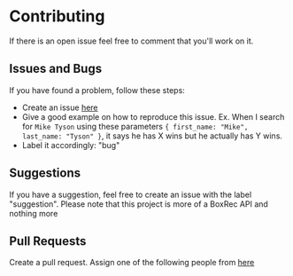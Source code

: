 # Contributing

If there is an open issue feel free to comment that you'll work on it.

## Issues and Bugs

If you have found a problem, follow these steps:

- Create an issue [here](https://github.com/boxing/boxrec/issues)
- Give a good example on how to reproduce this issue.  Ex. When I search for `Mike Tyson` using these parameters `{ first_name: "Mike", last_name: "Tyson" }`, it says he has X wins but he actually has Y wins.
- Label it accordingly: "bug"

## Suggestions

If you have a suggestion, feel free to create an issue with the label "suggestion".  Please note that this project is more of a BoxRec API and nothing more

## Pull Requests

Create a pull request.  Assign one of the following people from [here](https://github.com/orgs/boxing/people)
